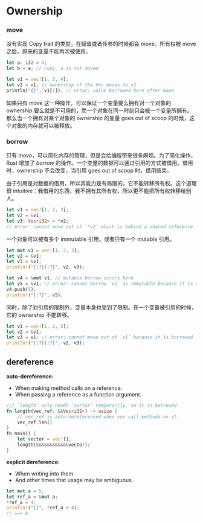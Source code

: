 # Ownership

### move

没有实现 Copy trait 的类型，在赋值或者传参的时候都会 move。所有权被 move 之后，原来的变量不能再次被使用。

```rust
let a: i32 = 4;
let b = a; // copy, a is not moved

let v1 = vec![1, 3, 4];
let v2 = v1; // ownership of the Vec moves to v2
println("{}", v1[1]); // error: value borrowed here after move
```

如果只有 *move* 这一种操作，可以保证一个变量要么拥有对一个对象的 ownership 要么就是不可用的，而一个对象在同一时刻只会被一个变量所拥有。那么当一个拥有对某个对象的 ownership 的变量 goes out of scoop 的时候，这个对象的内存就可以被释放。

### borrow

只有 *move*，可以简化内存的管理，但是会给编程带来很多麻烦。为了简化操作，Rust 增加了 *borrow* 的操作。一个变量的数据可以通过引用的方式被借用。借用时，ownership 不会改变，当引用 goes out of scoop 时，借用结束。

由于引用是对数据的借用，所以其能力是有局限的，它不能转移所有权。这个道理很 intuitive：我借用的东西，我不拥有其所有权，所以更不能把所有权转移给别人。

```rust
let v1 = vec![1, 2, 3];
let v2 = &v1;
let v3: Vec<i32> = *v2; 
// error: cannot move out of `*v2` which is behind a shared reference
```

一个对象可以被有多个 immutable 引用，或者只有一个 mutable 引用。

```rust
let mut v1 = vec![1, 2, 3];
let v2 = &v1;
let v3 = &v1;
println!("{:?}{:?}", v2, v3);

let v4 = &mut v1; // mutable borrow occurs here
let v5 = &v1; // error: cannot borrow `v1` as immutable because it is also borrowed as mutable
v4.push(5);
println!("{:?}", v5);
```

同时，除了对引用的限制外，变量本身也受到了限制。在一个变量被引用的时候，它的 ownership 不能转移。

```rust
let v1 = vec![1, 2, 3];
let v2 = &v1;
let v3 = v1; // error: cannot move out of `v1` because it is borrowed
println!("{:?}{:?}", v2, v3);
```

## dereference

**auto-dereference:**

- When making method calls on a reference.
- When passing a reference as a function argument.

```rust
/// `length` only needs `vector` temporarily, so it is borrowed.
fn length(vec_ref: &&Vec<i32>) -> usize {
    // vec_ref is auto-dereferenced when you call methods on it.
    vec_ref.len()
}
fn main() {
    let vector = vec![];
    length(&&&&&&&&&&&&vector);
}
```

**explicit dereference:**

- When writing into them.
- And other times that usage may be ambiguous.

```rust
let mut a = 5;
let ref_a = &mut a;
*ref_a = 4;
println!("{}", *ref_a + 4);
// ==> 8
```




